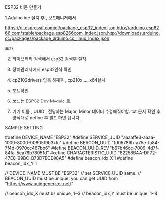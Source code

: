 ESP32 비콘 만들기

1.Aduino ide 설치 후 ,  보드매니저에서

https://dl.espressif.com/dl/package_esp32_index.json,http://arduino.esp8266.com/stable/package_esp8266com_index.json,http://downloads.arduino.cc/packages/package_arduino.cc_linux_index.json

추가

2. 라이브러리 검색에서  esp32 검색후 설치

3. 장치관리자에서 esp32인식 확인

4. cp2102drivers 압축 해제후 , cp210x...._x64설치

5. 포트확인

6. 보드는 ESP32 Dev Module 로.

7. 기기 이름 ,  UUID , 전달하는 Major, Minor 데이터 수정해줘야함. txt 문서 확인 후 양식대로 define 후 빌드 하면 됩니다.


SAMPLE SETTING

#define DEVICE_NAME            "ESP32"
#define SERVICE_UUID           "aaaaffe3-aaaa-1000-8000-00805f9b34fc"
#define BEACON_UUID            "1d05786b-a75e-fa84-7f4d-0970cc467bb6"
#define BEACON_UUID_REV        "b67b46cc-7009-4d7f-84fa-5ea76b78051d"
#define CHARACTERISTIC_UUID    "82258BAA-DF72-47E8-99BC-B73D7ECD08A5"
#define beacon_idx_X               1
#define beacon_idx_Y               1


// DEVICE_NAME MUST BE "ESP32"
// set SERVICE_UUID same.
// BEACON_UUID must be unique. you can get UUID from "https://www.uuidgenerator.net/"

// beacon_idx_X must be unique, 1~3
// beacon_idx_Y must be unique, 1~4